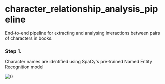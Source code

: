 # character_relationship_analysis_pipeline
End-to-end pipeline for extracting and analysing interactions between pairs of characters in books.

### Step 1. 

Character names are identified using SpaCy's pre-trained Named Entity Recognition model

![0](https://user-images.githubusercontent.com/76516724/173229267-1d3e3786-9fcb-427f-838d-8ee050651d54.jpg)
